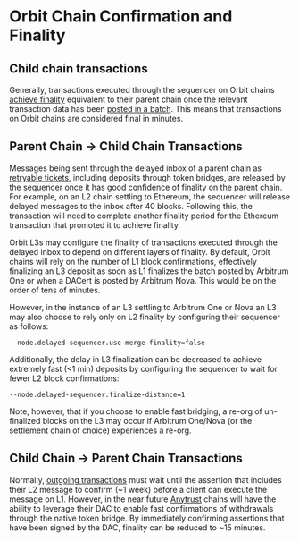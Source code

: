 # Orbit Chain Confirmation and Finality

## Child chain transactions

Generally, transactions executed through the sequencer on Orbit chains [achieve finality](/tx-lifecycle) equivalent to their parent chain once the relevant transaction data has been [posted in a batch](/sequencer). This means that transactions on Orbit chains are considered final in minutes.

## Parent Chain → Child Chain Transactions

Messages being sent through the delayed inbox of a parent chain as [retryable tickets](/arbos/l1-to-l2-messaging.mdx#retryable-tickets), including deposits through token bridges, are released by the [sequencer](/inside-arbitrum-nitro/inside-arbitrum-nitro.mdx#if-the-sequencer-is-well-behaved) once it has good confidence of finality on the parent chain. For example, on an L2 chain settling to Ethereum, the sequencer will release delayed messages to the inbox after 40 blocks. Following this, the transaction will need to complete another finality period for the Ethereum transaction that promoted it to achieve finality.

Orbit L3s may configure the finality of transactions executed through the delayed inbox to depend on different layers of finality. By default, Orbit chains will rely on the number of L1 block confirmations, effectively finalizing an L3 deposit as soon as L1 finalizes the batch posted by Arbitrum One or when a DACert is posted by Arbitrum Nova. This would be on the order of tens of minutes.

However, in the instance of an L3 settling to Arbitrum One or Nova an L3 may also choose to rely only on L2 finality by configuring their sequencer as follows:

```
--node.delayed-sequencer.use-merge-finality=false
```

Additionally, the delay in L3 finalization can be decreased to achieve extremely fast (<1 min) deposits by configuring the sequencer to wait for fewer L2 block confirmations:

```
--node.delayed-sequencer.finalize-distance=1
```

Note, however, that if you choose to enable fast bridging, a re-org of un-finalized blocks on the L3 may occur if Arbitrum One/Nova (or the settlement chain of choice) experiences a re-org.

## Child Chain → Parent Chain Transactions

Normally, [outgoing transactions](/arbos/l2-to-l1-messaging) must wait until the assertion that includes their L2 message to confirm (~1 week) before a client can execute the message on L1. However, in the near future [Anytrust](/inside-anytrust) chains will have the ability to leverage their DAC to enable fast confirmations of withdrawals through the native token bridge. By immediately confirming assertions that have been signed by the DAC, finality can be reduced to ~15 minutes.